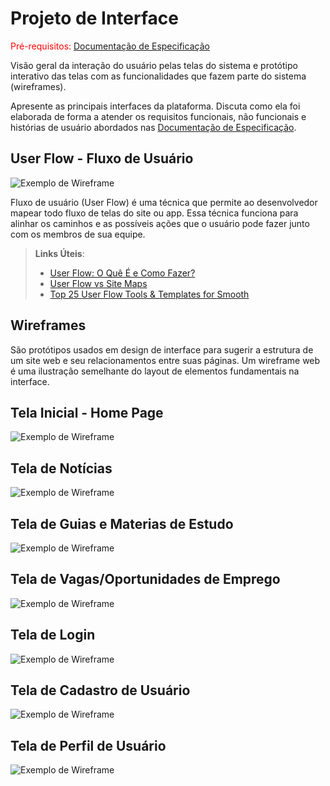 
# Projeto de Interface

<span style="color:red">Pré-requisitos: <a href="2-Especificação do Projeto.md"> Documentação de Especificação</a></span>

Visão geral da interação do usuário pelas telas do sistema e protótipo interativo das telas com as funcionalidades que fazem parte do sistema (wireframes).

 Apresente as principais interfaces da plataforma. Discuta como ela foi elaborada de forma a atender os requisitos funcionais, não funcionais e histórias de usuário abordados nas <a href="2-Especificação do Projeto.md"> Documentação de Especificação</a>.

## User Flow - Fluxo de Usuário
![Exemplo de Wireframe](img/userflownovo.jpg)

Fluxo de usuário (User Flow) é uma técnica que permite ao desenvolvedor mapear todo fluxo de telas do site ou app. Essa técnica funciona para alinhar os caminhos e as possíveis ações que o usuário pode fazer junto com os membros de sua equipe.

> **Links Úteis**:
> - [User Flow: O Quê É e Como Fazer?](https://medium.com/7bits/fluxo-de-usu%C3%A1rio-user-flow-o-que-%C3%A9-como-fazer-79d965872534)
> - [User Flow vs Site Maps](http://designr.com.br/sitemap-e-user-flow-quais-as-diferencas-e-quando-usar-cada-um/)
> - [Top 25 User Flow Tools & Templates for Smooth](https://www.mockplus.com/blog/post/user-flow-tools)


## Wireframes
São protótipos usados em design de interface para sugerir a estrutura de um site web e seu relacionamentos entre suas páginas. Um wireframe web é uma ilustração semelhante do layout de elementos fundamentais na interface.

## Tela Inicial - Home Page
![Exemplo de Wireframe](img/1HomepagePortal.png)

## Tela de Notícias
![Exemplo de Wireframe](img/2NoticiasTela.png)

## Tela de Guias e Materias de Estudo
![Exemplo de Wireframe](3GuiasMateriasEstudotela.png)

## Tela de Vagas/Oportunidades de Emprego
![Exemplo de Wireframe](img/4VagasTela.png)

## Tela de Login
![Exemplo de Wireframe](img/5LoginTela.png)

## Tela de Cadastro de Usuário
![Exemplo de Wireframe](img/6CadastroTela.png)

## Tela de Perfil de Usuário
![Exemplo de Wireframe](img/7PerfilTela.png)


